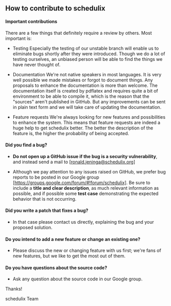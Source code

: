 ## How to contribute to schedulix

#### **Important contributions**

There are a few things that definitely require a review by others.
Most important is:

* Testing
  Especially the testing of our unstable branch will enable us to eliminate bugs shortly after they were introduced.
  Though we do a lot of testing ourselves, an unbiased person will be able to find the things we have never thought of.

* Documentation
  We're not native speakers in most languages. It is very well possible we made mistakes or forgot to document things.
  Any proposals to enhance the documentation is more than welcome.
  The documentation itself is created by pdflatex and requires quite a bit of environment to be able to compile it,
  which is the reason that the "sources" aren't published in GitHub. But any improvements can be sent in plain text form
  and we will take care of updating the documentation.

* Feature requests
  We're always looking for new features and possibilities to enhance the system.
  This means that feature requests are indeed a huge help to get schedulix better.
  The better the description of the feature is, the higher the probability of being accepted.

#### **Did you find a bug?**

* **Do not open up a GitHub issue if the bug is a security vulnerability**, and instead send a mail to [ronald.jeninga@schedulix.org]

* Although we pay attention to any issues raised on GitHub, we prefer bug reports to be posted in our Google group [https://groups.google.com/forum/#!forum/schedulix].
  Be sure to include a **title and clear description**, as much relevant information as possible, and if possible some **test case** demonstrating the expected behavior that is not occurring.

#### **Did you write a patch that fixes a bug?**

* In that case please contact us directly, explaining the bug and your proposed solution.

#### **Do you intend to add a new feature or change an existing one?**

* Please discuss the new or changing feature with us first; we're fans of new features, but we like to get the most out of them.

#### **Do you have questions about the source code?**

* Ask any question about the source code in our Google group.

Thanks!

schedulix Team
